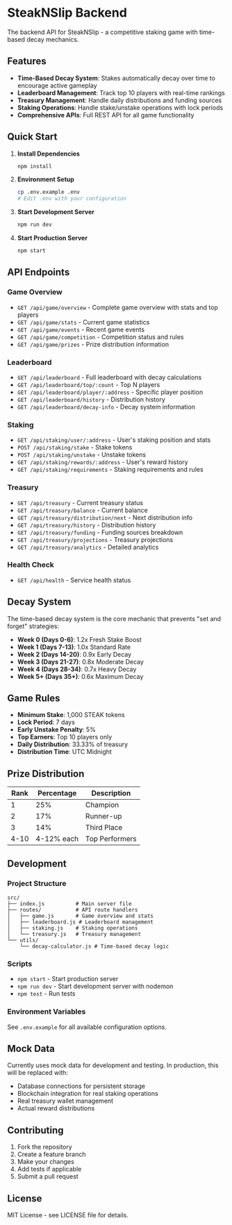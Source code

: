 # SteakNSlip Backend

The backend API for SteakNSlip - a competitive staking game with time-based decay mechanics.

## Features

- **Time-Based Decay System**: Stakes automatically decay over time to encourage active gameplay
- **Leaderboard Management**: Track top 10 players with real-time rankings
- **Treasury Management**: Handle daily distributions and funding sources
- **Staking Operations**: Handle stake/unstake operations with lock periods
- **Comprehensive APIs**: Full REST API for all game functionality

## Quick Start

1. **Install Dependencies**
   ```bash
   npm install
   ```

2. **Environment Setup**
   ```bash
   cp .env.example .env
   # Edit .env with your configuration
   ```

3. **Start Development Server**
   ```bash
   npm run dev
   ```

4. **Start Production Server**
   ```bash
   npm start
   ```

## API Endpoints

### Game Overview
- `GET /api/game/overview` - Complete game overview with stats and top players
- `GET /api/game/stats` - Current game statistics
- `GET /api/game/events` - Recent game events
- `GET /api/game/competition` - Competition status and rules
- `GET /api/game/prizes` - Prize distribution information

### Leaderboard
- `GET /api/leaderboard` - Full leaderboard with decay calculations
- `GET /api/leaderboard/top/:count` - Top N players
- `GET /api/leaderboard/player/:address` - Specific player position
- `GET /api/leaderboard/history` - Distribution history
- `GET /api/leaderboard/decay-info` - Decay system information

### Staking
- `GET /api/staking/user/:address` - User's staking position and stats
- `POST /api/staking/stake` - Stake tokens
- `POST /api/staking/unstake` - Unstake tokens
- `GET /api/staking/rewards/:address` - User's reward history
- `GET /api/staking/requirements` - Staking requirements and rules

### Treasury
- `GET /api/treasury` - Current treasury status
- `GET /api/treasury/balance` - Current balance
- `GET /api/treasury/distribution/next` - Next distribution info
- `GET /api/treasury/history` - Distribution history
- `GET /api/treasury/funding` - Funding sources breakdown
- `GET /api/treasury/projections` - Treasury projections
- `GET /api/treasury/analytics` - Detailed analytics

### Health Check
- `GET /api/health` - Service health status

## Decay System

The time-based decay system is the core mechanic that prevents "set and forget" strategies:

- **Week 0 (Days 0-6)**: 1.2x Fresh Stake Boost
- **Week 1 (Days 7-13)**: 1.0x Standard Rate
- **Week 2 (Days 14-20)**: 0.9x Early Decay
- **Week 3 (Days 21-27)**: 0.8x Moderate Decay
- **Week 4 (Days 28-34)**: 0.7x Heavy Decay
- **Week 5+ (Days 35+)**: 0.6x Maximum Decay

## Game Rules

- **Minimum Stake**: 1,000 STEAK tokens
- **Lock Period**: 7 days
- **Early Unstake Penalty**: 5%
- **Top Earners**: Top 10 players only
- **Daily Distribution**: 33.33% of treasury
- **Distribution Time**: UTC Midnight

## Prize Distribution

| Rank | Percentage | Description |
|------|------------|-------------|
| 1 | 25% | Champion |
| 2 | 17% | Runner-up |
| 3 | 14% | Third Place |
| 4-10 | 4-12% each | Top Performers |

## Development

### Project Structure
```
src/
├── index.js          # Main server file
├── routes/           # API route handlers
│   ├── game.js       # Game overview and stats
│   ├── leaderboard.js # Leaderboard management
│   ├── staking.js    # Staking operations
│   └── treasury.js   # Treasury management
└── utils/
    └── decay-calculator.js # Time-based decay logic
```

### Scripts
- `npm start` - Start production server
- `npm run dev` - Start development server with nodemon
- `npm test` - Run tests

### Environment Variables
See `.env.example` for all available configuration options.

## Mock Data

Currently uses mock data for development and testing. In production, this will be replaced with:
- Database connections for persistent storage
- Blockchain integration for real staking operations
- Real treasury wallet management
- Actual reward distributions

## Contributing

1. Fork the repository
2. Create a feature branch
3. Make your changes
4. Add tests if applicable
5. Submit a pull request

## License

MIT License - see LICENSE file for details.